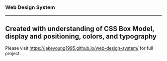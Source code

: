 ### Web Design System
--------
Created with understanding of CSS Box Model, display and positioning, colors, and typography
--------
Please visit https://jakeyoung1995.github.io/web-design-system/ for full project. 
